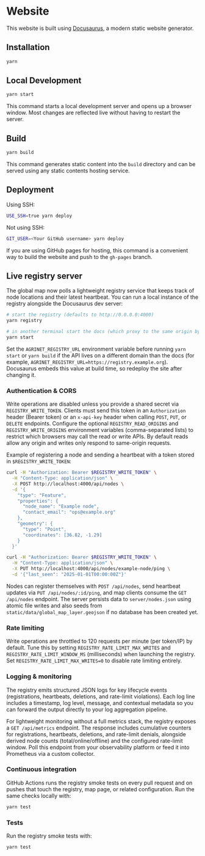# Website

This website is built using [Docusaurus](https://docusaurus.io/), a modern static website generator.

## Installation

```bash
yarn
```

## Local Development

```bash
yarn start
```

This command starts a local development server and opens up a browser window. Most changes are reflected live without having to restart the server.

## Build

```bash
yarn build
```

This command generates static content into the `build` directory and can be served using any static contents hosting service.

## Deployment

Using SSH:

```bash
USE_SSH=true yarn deploy
```

Not using SSH:

```bash
GIT_USER=<Your GitHub username> yarn deploy
```

If you are using GitHub pages for hosting, this command is a convenient way to build the website and push to the `gh-pages` branch.

## Live registry server

The global map now polls a lightweight registry service that keeps track of node
locations and their latest heartbeat. You can run a local instance of the
registry alongside the Docusaurus dev server:

```bash
# start the registry (defaults to http://0.0.0.0:4000)
yarn registry

# in another terminal start the docs (which proxy to the same origin by default)
yarn start
```

Set the `AGRINET_REGISTRY_URL` environment variable before running `yarn start`
or `yarn build` if the API lives on a different domain than the docs (for
example, `AGRINET_REGISTRY_URL=https://registry.example.org`). Docusaurus
embeds this value at build time, so redeploy the site after changing it.

### Authentication & CORS

Write operations are disabled unless you provide a shared secret via
`REGISTRY_WRITE_TOKEN`. Clients must send this token in an `Authorization`
header (Bearer token) or an `x-api-key` header when calling `POST`, `PUT`, or
`DELETE` endpoints. Configure the optional `REGISTRY_READ_ORIGINS` and
`REGISTRY_WRITE_ORIGINS` environment variables (comma-separated lists) to
restrict which browsers may call the read or write APIs. By default reads allow
any origin and writes only respond to same-origin requests.

Example of registering a node and sending a heartbeat with a token stored in
`$REGISTRY_WRITE_TOKEN`:

```bash
curl -H "Authorization: Bearer $REGISTRY_WRITE_TOKEN" \
  -H "Content-Type: application/json" \
  -X POST http://localhost:4000/api/nodes \
  -d '{
    "type": "Feature",
    "properties": {
      "node_name": "Example node",
      "contact_email": "ops@example.org"
    },
    "geometry": {
      "type": "Point",
      "coordinates": [36.82, -1.29]
    }
  }'

curl -H "Authorization: Bearer $REGISTRY_WRITE_TOKEN" \
  -H "Content-Type: application/json" \
  -X PUT http://localhost:4000/api/nodes/example-node/ping \
  -d '{"last_seen": "2025-01-01T00:00:00Z"}'
```

Nodes can register themselves with `POST /api/nodes`, send heartbeat updates via
`PUT /api/nodes/:id/ping`, and map clients consume the `GET /api/nodes`
endpoint. The server persists data to `server/nodes.json` using atomic file
writes and also seeds from `static/data/global_map_layer.geojson` if no
database has been created yet.

### Rate limiting

Write operations are throttled to 120 requests per minute (per token/IP) by
default. Tune this by setting `REGISTRY_RATE_LIMIT_MAX_WRITES` and
`REGISTRY_RATE_LIMIT_WINDOW_MS` (milliseconds) when launching the registry. Set
`REGISTRY_RATE_LIMIT_MAX_WRITES=0` to disable rate limiting entirely.

### Logging & monitoring

The registry emits structured JSON logs for key lifecycle events (registrations,
heartbeats, deletions, and rate-limit violations). Each log line includes a
timestamp, log level, message, and contextual metadata so you can forward the
output directly to your log aggregation pipeline.

For lightweight monitoring without a full metrics stack, the registry exposes a
`GET /api/metrics` endpoint. The response includes cumulative counters for
registrations, heartbeats, deletions, and rate-limit denials, alongside derived
node counts (total/online/offline) and the configured rate-limit window. Poll
this endpoint from your observability platform or feed it into Prometheus via a
custom collector.

### Continuous integration

GitHub Actions runs the registry smoke tests on every pull request and on
pushes that touch the registry, map page, or related configuration. Run the same
checks locally with:

```bash
yarn test
```

### Tests

Run the registry smoke tests with:

```bash
yarn test
```
